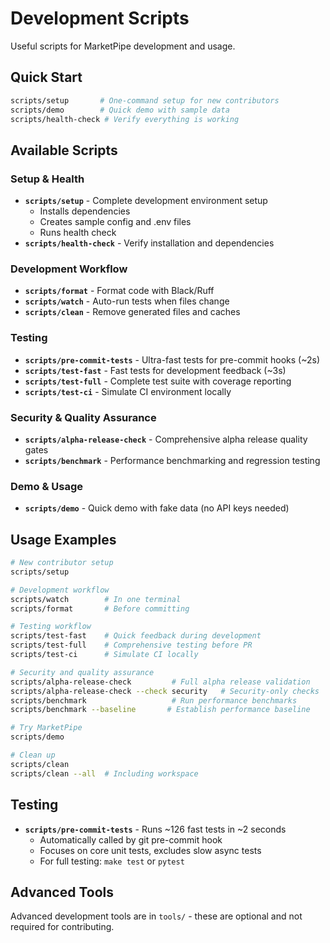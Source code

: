 # Development Scripts

Useful scripts for MarketPipe development and usage.

## Quick Start

```bash
scripts/setup       # One-command setup for new contributors
scripts/demo        # Quick demo with sample data
scripts/health-check # Verify everything is working
```

## Available Scripts

### Setup & Health
- **`scripts/setup`** - Complete development environment setup
  - Installs dependencies
  - Creates sample config and .env files
  - Runs health check
- **`scripts/health-check`** - Verify installation and dependencies

### Development Workflow
- **`scripts/format`** - Format code with Black/Ruff
- **`scripts/watch`** - Auto-run tests when files change
- **`scripts/clean`** - Remove generated files and caches

### Testing
- **`scripts/pre-commit-tests`** - Ultra-fast tests for pre-commit hooks (~2s)
- **`scripts/test-fast`** - Fast tests for development feedback (~3s)
- **`scripts/test-full`** - Complete test suite with coverage reporting
- **`scripts/test-ci`** - Simulate CI environment locally

### Security & Quality Assurance
- **`scripts/alpha-release-check`** - Comprehensive alpha release quality gates
- **`scripts/benchmark`** - Performance benchmarking and regression testing

### Demo & Usage
- **`scripts/demo`** - Quick demo with fake data (no API keys needed)

## Usage Examples

```bash
# New contributor setup
scripts/setup

# Development workflow
scripts/watch        # In one terminal
scripts/format       # Before committing

# Testing workflow
scripts/test-fast    # Quick feedback during development
scripts/test-full    # Comprehensive testing before PR
scripts/test-ci      # Simulate CI locally

# Security and quality assurance
scripts/alpha-release-check         # Full alpha release validation
scripts/alpha-release-check --check security   # Security-only checks
scripts/benchmark                   # Run performance benchmarks
scripts/benchmark --baseline       # Establish performance baseline

# Try MarketPipe
scripts/demo

# Clean up
scripts/clean
scripts/clean --all  # Including workspace
```

## Testing

- **`scripts/pre-commit-tests`** - Runs ~126 fast tests in ~2 seconds
  - Automatically called by git pre-commit hook
  - Focuses on core unit tests, excludes slow async tests
  - For full testing: `make test` or `pytest`

## Advanced Tools

Advanced development tools are in `tools/` - these are optional and not required for contributing.
